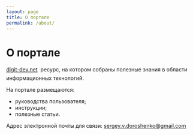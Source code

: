```yaml
---
layout: page
title: О портале
permalink: /about/
---
```


# О портале
[digit-dev.net](https://digit-dev.net) &#150; ресурс, на котором собраны полезные знания в области информационных технологий.

На портале размещаются:
- руководства пользователя;
- инструкции;
- полезные статьи.

Адрес электронной почты для связи:
<sergey.v.doroshenko@gmail.com>


